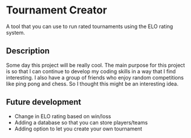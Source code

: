 # Tournament Creator

A tool that you can use to run rated tournaments using the ELO rating system.

## Description

Some day this project will be really cool. The main purpose for this project is so that I can continue to develop my coding skills in a way that I find interesting. I also have a group of friends who enjoy random competitions like ping pong and chess. So I thought this might be an interesting idea.

## Future development

- Change in ELO rating based on win/loss
- Adding a database so that you can store players/teams
- Adding option to let you create your own tournament
